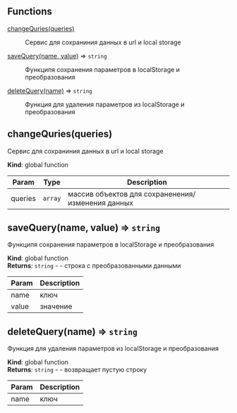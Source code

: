 ## Functions

<dl>
<dt><a href="#changeQuries">changeQuries(queries)</a></dt>
<dd><p>Сервис для сохраниния данных в url и local storage</p>
</dd>
<dt><a href="#saveQuery">saveQuery(name, value)</a> ⇒ <code>string</code></dt>
<dd><p>Функципя сохранения параметров в localStorage и преобразования</p>
</dd>
<dt><a href="#deleteQuery">deleteQuery(name)</a> ⇒ <code>string</code></dt>
<dd><p>Функция для удаления параметров из localStorage  и преобразования</p>
</dd>
</dl>

<a name="changeQuries"></a>

## changeQuries(queries)
Сервис для сохраниния данных в url и local storage

**Kind**: global function  

| Param | Type | Description |
| --- | --- | --- |
| queries | <code>array</code> | массив  объектов для сохраненения/изменения данных |

<a name="saveQuery"></a>

## saveQuery(name, value) ⇒ <code>string</code>
Функципя сохранения параметров в localStorage и преобразования

**Kind**: global function  
**Returns**: <code>string</code> - - строка с преобразованными данными  

| Param | Description |
| --- | --- |
| name | ключ |
| value | значение |

<a name="deleteQuery"></a>

## deleteQuery(name) ⇒ <code>string</code>
Функция для удаления параметров из localStorage  и преобразования

**Kind**: global function  
**Returns**: <code>string</code> - - возвращает пустую строку  

| Param | Description |
| --- | --- |
| name | ключ |

